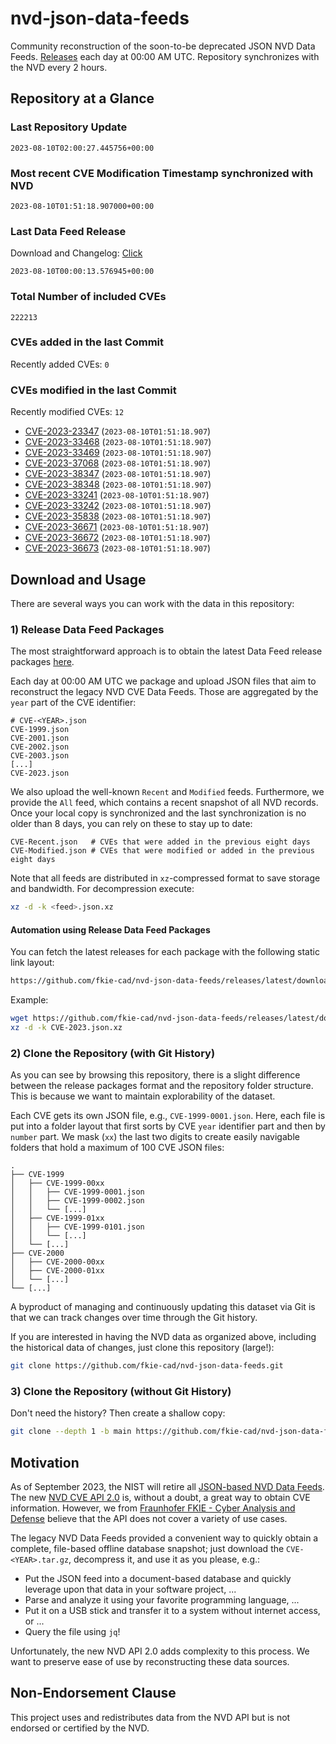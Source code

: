 # nvd-json-data-feeds

Community reconstruction of the soon-to-be deprecated JSON NVD Data Feeds. 
[Releases](https://github.com/fkie-cad/nvd-json-data-feeds/releases/latest) each day at 00:00 AM UTC.
Repository synchronizes with the NVD every 2 hours.

## Repository at a Glance

### Last Repository Update

```plain
2023-08-10T02:00:27.445756+00:00
```

### Most recent CVE Modification Timestamp synchronized with NVD

```plain
2023-08-10T01:51:18.907000+00:00
```

### Last Data Feed Release

Download and Changelog: [Click](https://github.com/fkie-cad/nvd-json-data-feeds/releases/latest)

```plain
2023-08-10T00:00:13.576945+00:00
```

### Total Number of included CVEs

```plain
222213
```

### CVEs added in the last Commit

Recently added CVEs: `0`



### CVEs modified in the last Commit

Recently modified CVEs: `12`

* [CVE-2023-23347](CVE-2023/CVE-2023-233xx/CVE-2023-23347.json) (`2023-08-10T01:51:18.907`)
* [CVE-2023-33468](CVE-2023/CVE-2023-334xx/CVE-2023-33468.json) (`2023-08-10T01:51:18.907`)
* [CVE-2023-33469](CVE-2023/CVE-2023-334xx/CVE-2023-33469.json) (`2023-08-10T01:51:18.907`)
* [CVE-2023-37068](CVE-2023/CVE-2023-370xx/CVE-2023-37068.json) (`2023-08-10T01:51:18.907`)
* [CVE-2023-38347](CVE-2023/CVE-2023-383xx/CVE-2023-38347.json) (`2023-08-10T01:51:18.907`)
* [CVE-2023-38348](CVE-2023/CVE-2023-383xx/CVE-2023-38348.json) (`2023-08-10T01:51:18.907`)
* [CVE-2023-33241](CVE-2023/CVE-2023-332xx/CVE-2023-33241.json) (`2023-08-10T01:51:18.907`)
* [CVE-2023-33242](CVE-2023/CVE-2023-332xx/CVE-2023-33242.json) (`2023-08-10T01:51:18.907`)
* [CVE-2023-35838](CVE-2023/CVE-2023-358xx/CVE-2023-35838.json) (`2023-08-10T01:51:18.907`)
* [CVE-2023-36671](CVE-2023/CVE-2023-366xx/CVE-2023-36671.json) (`2023-08-10T01:51:18.907`)
* [CVE-2023-36672](CVE-2023/CVE-2023-366xx/CVE-2023-36672.json) (`2023-08-10T01:51:18.907`)
* [CVE-2023-36673](CVE-2023/CVE-2023-366xx/CVE-2023-36673.json) (`2023-08-10T01:51:18.907`)


## Download and Usage

There are several ways you can work with the data in this repository:

### 1) Release Data Feed Packages

The most straightforward approach is to obtain the latest Data Feed release packages [here](https://github.com/fkie-cad/nvd-json-data-feeds/releases/latest).

Each day at 00:00 AM UTC we package and upload JSON files that aim to reconstruct the legacy NVD CVE Data Feeds.
Those are aggregated by the `year` part of the CVE identifier:

```
# CVE-<YEAR>.json
CVE-1999.json
CVE-2001.json
CVE-2002.json
CVE-2003.json
[...]
CVE-2023.json
```

We also upload the well-known `Recent` and `Modified` feeds.
Furthermore, we provide the `All` feed, which contains a recent snapshot of all NVD records.
Once your local copy is synchronized and the last synchronization is no older than 8 days, you can rely on these to stay up to date:

```plain
CVE-Recent.json   # CVEs that were added in the previous eight days
CVE-Modified.json # CVEs that were modified or added in the previous eight days
```

Note that all feeds are distributed in `xz`-compressed format to save storage and bandwidth.
For decompression execute:

```sh
xz -d -k <feed>.json.xz
```


#### Automation using Release Data Feed Packages

You can fetch the latest releases for each package with the following static link layout:

```sh
https://github.com/fkie-cad/nvd-json-data-feeds/releases/latest/download/CVE-<YEAR>.json.xz
```

Example:

```sh
wget https://github.com/fkie-cad/nvd-json-data-feeds/releases/latest/download/CVE-2023.json.xz
xz -d -k CVE-2023.json.xz
```

### 2) Clone the Repository (with Git History)

As you can see by browsing this repository, there is a slight difference between the release packages format and the repository folder structure.
This is because we want to maintain explorability of the dataset.

Each CVE gets its own JSON file, e.g., `CVE-1999-0001.json`.
Here, each file is put into a folder layout that first sorts by CVE `year` identifier part and then by `number` part.
We mask (`xx`) the last two digits to create easily navigable folders that hold a maximum of 100 CVE JSON files:

```plain
.
├── CVE-1999
│   ├── CVE-1999-00xx
│   │   ├── CVE-1999-0001.json
│   │   ├── CVE-1999-0002.json
│   │   └── [...]
│   ├── CVE-1999-01xx
│   │   ├── CVE-1999-0101.json
│   │   └── [...]
│   └── [...]
├── CVE-2000
│   ├── CVE-2000-00xx
│   ├── CVE-2000-01xx
│   └── [...]
└── [...]
```

A byproduct of managing and continuously updating this dataset via Git is that we can track changes over time through the Git history.

If you are interested in having the NVD data as organized above, including the historical data of changes, just clone this repository (large!):

```sh
git clone https://github.com/fkie-cad/nvd-json-data-feeds.git
```

### 3) Clone the Repository (without Git History)

Don't need the history? Then create a shallow copy:

```sh
git clone --depth 1 -b main https://github.com/fkie-cad/nvd-json-data-feeds.git
```

## Motivation

As of September 2023, the NIST will retire all [JSON-based NVD Data Feeds](https://nvd.nist.gov/vuln/data-feeds#divRetirementBanner-1).
The new [NVD CVE API 2.0](https://nvd.nist.gov/developers/vulnerabilities) is, without a doubt, a great way to obtain CVE information.
However, we from [Fraunhofer FKIE - Cyber Analysis and Defense](https://www.fkie.fraunhofer.de/en/departments/cad.html) believe that the API does not cover a variety of use cases.

The legacy NVD Data Feeds provided a convenient way to quickly obtain a complete, file-based offline database snapshot; just download the `CVE-<YEAR>.tar.gz`, decompress it, and use it as you please, e.g.:

* Put the JSON feed into a document-based database and quickly leverage upon that data in your software project, ...
* Parse and analyze it using your favorite programming language, ...
* Put it on a USB stick and transfer it to a system without internet access, or ...
* Query the file using `jq`!

Unfortunately, the new NVD API 2.0 adds complexity to this process.
We want to preserve ease of use by reconstructing these data sources.

## Non-Endorsement Clause

This project uses and redistributes data from the NVD API but is not endorsed or certified by the NVD.